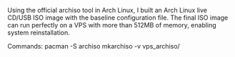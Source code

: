 Using the official archiso tool in Arch Linux, I built an Arch Linux live CD/USB ISO image with the baseline configuration file. The final ISO image can run perfectly on a VPS with more than 512MB of memory, enabling system reinstallation.

Commands:
pacman -S archiso
mkarchiso -v vps_archiso/